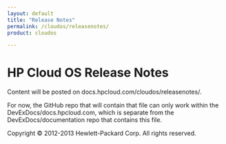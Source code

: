 ```yaml
---
layout: default
title: "Release Notes"
permalink: /cloudos/releasenotes/
product: cloudos

---
```


# HP Cloud OS Release Notes

Content will be posted on docs.hpcloud.com/cloudos/releasenotes/.  

For now, the GitHub repo that will contain that file can only work within the DevExDocs/docs.hpcloud.com, which is separate from the DevExDocs/documentation repo that contains this file. 


Copyright &copy; 2012-2013 Hewlett-Packard Corp. All rights reserved.


